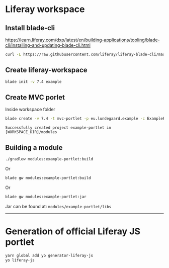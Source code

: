 # Liferay workspace

## Install blade-cli

https://learn.liferay.com/dxp/latest/en/building-applications/tooling/blade-cli/installing-and-updating-blade-cli.html

```sh
curl -L https://raw.githubusercontent.com/liferay/liferay-blade-cli/master/cli/installers/local | sh
```

## Create liferay-workspace

```sh
blade init -v 7.4 example
```

## Create MVC porlet

Inside workspace folder

```sh
blade create -v 7.4 -t mvc-portlet -p eu.lundegaard.example -c ExamplePortlet example-portlet
```

```
Successfully created project example-portlet in [WORKSPACE_DIR]/modules
```

## Building a module

```sh
./gradlew modules:example-portlet:build
```

Or

```sh
blade gw modules:example-portlet:build
```

Or

```sh
blade gw modules:example-portlet:jar
```

Jar can be found at: `modules/example-portlet/libs`

---

# Generation of official Liferay JS portlet

```sh
yarn global add yo generator-liferay-js
yo liferay-js
```

